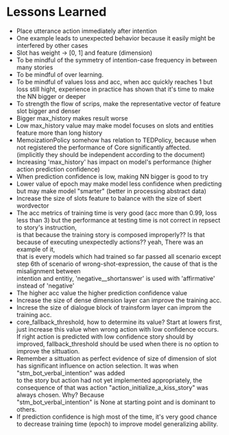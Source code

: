 # Lessons Learned
- Place utterance action immediately after intention
- One example leads to unexpected behavior because it easily might be interfered by other cases
- Slot has weight -> [0, 1] and feature (dimension)
- To be mindful of the symmetry of intention-case frequency in between many stories
- To be mindful of over learning.
- To be mindful of values loss and acc, when acc quickly reaches 1 but loss still hight, experience in practice has shown that it's time to make the NN bigger or deeper
- To strength the flow of scrips, make the representative vector of feature slot bigger and denser
- Bigger max_history makes result worse
- Low max_history value may make model focuses on slots and entities feature more than long history
- MemoizationPolicy somehow has relation to TEDPolicy, because when not registered the performance of Core significantly affected. \
(implicitly they should be independent according to the document)
- Increasing 'max_history' has impact on model's performance (higher action prediction confidence)
- When prediction confidence is low, making NN bigger is good to try
- Lower value of epoch may make model less confidence when predicting but may make model "smarter" (better in  processing abstract data)
- Increase the size of slots feature to balance with the size of sbert wordvector
- The acc metrics of training time is very good (acc more than 0.99, loss less than 3) but the performance at testing time is not correct in repsect to story's instruction, \
is that because the training story is composed improperly?? Is that because of executing unexpectedly actions?? yeah, There was an example of it, \
that is every models which had trained so far passed all scenario except step 6th of scenario of wrong-shot-expression, the cause of that is the misalignment between \
intention and entitiy, 'negative__shortanswer' is used with 'affirmative' instead of 'negative'
- The higher acc value the higher prediction confidence value
- Increase the size of dense dimension layer can improve the training acc.
- Increse the size of dialogue block of trainsform layer can improm the training acc.
- core_fallback_threshold, how to determine its value? Start at lowers first, just increase this value when wrong action with low confidence occurs. \
If right action is predicted with low confidence story should by improved, fallback_threshold should be used when there is no option to improve the sittuation.
- Remember a sittuation as perfect evidence of size of dimension of slot has significant influence on action selection. It was when "stm_bot_verbal_intention" was added \
to the story but action had not yet implemented appropriately, the consequence of that was action "action_initialize_a_kiss_story" was always chosen. Why? Because \
"stm_bot_verbal_intention" is None at starting point and is dominant to others.
- If prediction confidence is high most of the time, it's very good chance to decrease training time (epoch) to improve model generalizing ability.
